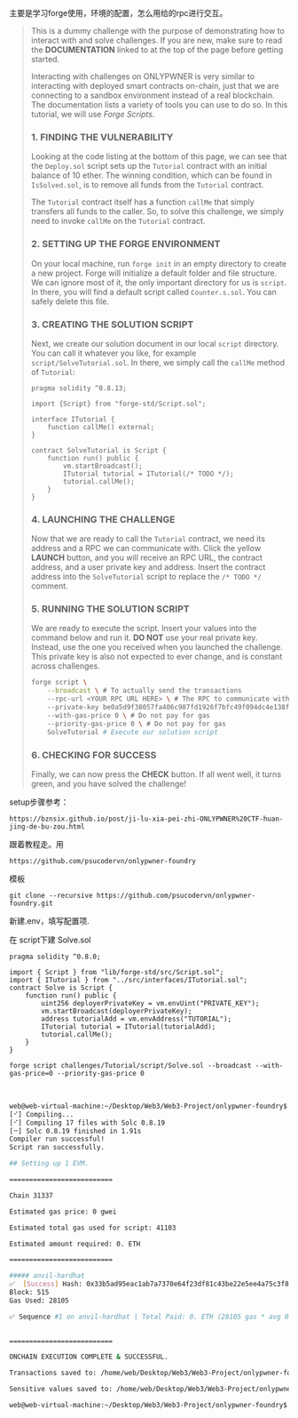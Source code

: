主要是学习forge使用，环境的配置，怎么用给的rpc进行交互。



> This is a dummy challenge with the purpose of demonstrating how to interact with and solve challenges. If you are new, make sure to read the **DOCUMENTATION** linked to at the top of the page before getting started.
>
> 
>
> Interacting with challenges on ONLYPWNER is very similar to interacting with deployed smart contracts on-chain, just that we are connecting to a sandbox environment instead of a real blockchain. The documentation lists a variety of tools you can use to do so. In this tutorial, we will use *Forge Scripts*.
>
> 
>
> ### 1. FINDING THE VULNERABILITY
>
> 
>
> Looking at the code listing at the bottom of this page, we can see that the `Deploy.sol` script sets up the `Tutorial` contract with an initial balance of 10 ether. The winning condition, which can be found in `IsSolved.sol`, is to remove all funds from the `Tutorial` contract.
>
> 
>
> The `Tutorial` contract itself has a function `callMe` that simply transfers all funds to the caller. So, to solve this challenge, we simply need to invoke `callMe` on the `Tutorial` contract.
>
> 
>
> ### 2. SETTING UP THE FORGE ENVIRONMENT
>
> 
>
> On your local machine, run `forge init` in an empty directory to create a new project. Forge will initialize a default folder and file structure. We can ignore most of it, the only important directory for us is `script`. In there, you will find a default script called `Counter.s.sol`. You can safely delete this file.
>
> 
>
> ### 3. CREATING THE SOLUTION SCRIPT
>
> 
>
> Next, we create our solution document in our local `script` directory. You can call it whatever you like, for example `script/SolveTutorial.sol`. In there, we simply call the `callMe` method of `Tutorial`:
>
> 
>
> ```solidity
> pragma solidity ^0.8.13;
> 
> import {Script} from "forge-std/Script.sol";
> 
> interface ITutorial {
>     function callMe() external;
> }
> 
> contract SolveTutorial is Script {
>     function run() public {
>         vm.startBroadcast();
>         ITutorial tutorial = ITutorial(/* TODO */);
>         tutorial.callMe();
>     }
> }
> ```
>
> 
>
> ### 4. LAUNCHING THE CHALLENGE
>
> 
>
> Now that we are ready to call the `Tutorial` contract, we need its address and a RPC we can communicate with. Click the yellow **LAUNCH** button, and you will receive an RPC URL, the contract address, and a user private key and address. Insert the contract address into the `SolveTutorial` script to replace the `/* TODO */` comment.
>
> 
>
> ### 5. RUNNING THE SOLUTION SCRIPT
>
> 
>
> We are ready to execute the script. Insert your values into the command below and run it. **DO NOT** use your real private key. Instead, use the one you received when you launched the challenge. This private key is also not expected to ever change, and is constant across challenges.
>
> 
>
> ```bash
> forge script \
>     --broadcast \ # To actually send the transactions
>     --rpc-url <YOUR RPC URL HERE> \ # The RPC to communicate with
>     --private-key be0a5d9f38057fa406c987fd1926f7bfc49f094dc4e138fc740665d179e6a56a \ # The generated private key
>     --with-gas-price 0 \ # Do not pay for gas
>     --priority-gas-price 0 \ # Do not pay for gas
>     SolveTutorial # Execute our solution script
> ```
>
> 
>
> ### 6. CHECKING FOR SUCCESS
>
> 
>
> Finally, we can now press the **CHECK** button. If all went well, it turns green, and you have solved the challenge!



setup步骤参考：
```
https://bznsix.github.io/post/ji-lu-xia-pei-zhi-ONLYPWNER%20CTF-huan-jing-de-bu-zou.html
```



跟着教程走。用 

```
https://github.com/psucodervn/onlypwner-foundry
```

模板

```
git clone --recursive https://github.com/psucodervn/onlypwner-foundry.git
```

新建.env，填写配置项.

在 script下建  Solve.sol

```solidity
pragma solidity ^0.8.0;

import { Script } from "lib/forge-std/src/Script.sol";
import { ITutorial } from "../src/interfaces/ITutorial.sol";
contract Solve is Script {
    function run() public {
        uint256 deployerPrivateKey = vm.envUint("PRIVATE_KEY");
        vm.startBroadcast(deployerPrivateKey);
        address tutorialAdd = vm.envAddress("TUTORIAL");
        ITutorial tutorial = ITutorial(tutorialAdd);
        tutorial.callMe();
    }
}
```





```
forge script challenges/Tutorial/script/Solve.sol --broadcast --with-gas-price=0 --priority-gas-price 0
```

​	



```bash
web@web-virtual-machine:~/Desktop/Web3/Web3-Project/onlypwner-foundry$ forge script challenges/Tutorial/script/Solve.sol --broadcast --with-gas-price=0 --priority-gas-price 0
[⠊] Compiling...
[⠊] Compiling 17 files with Solc 0.8.19
[⠒] Solc 0.8.19 finished in 1.91s
Compiler run successful!
Script ran successfully.

## Setting up 1 EVM.

==========================

Chain 31337

Estimated gas price: 0 gwei

Estimated total gas used for script: 41103

Estimated amount required: 0. ETH

==========================

##### anvil-hardhat
✅  [Success] Hash: 0x33b5ad95eac1ab7a7370e64f23df81c43be22e5ee4a75c3f8719d5f7b5c20696
Block: 515
Gas Used: 28105

✅ Sequence #1 on anvil-hardhat | Total Paid: 0. ETH (28105 gas * avg 0 gwei)
                                                                                

==========================

ONCHAIN EXECUTION COMPLETE & SUCCESSFUL.

Transactions saved to: /home/web/Desktop/Web3/Web3-Project/onlypwner-foundry/broadcast/Solve.sol/31337/run-latest.json

Sensitive values saved to: /home/web/Desktop/Web3/Web3-Project/onlypwner-foundry/cache/Solve.sol/31337/run-latest.json

web@web-virtual-machine:~/Desktop/Web3/Web3-Project/onlypwner-foundry$ 

```

